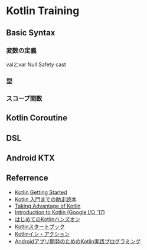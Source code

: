 # Kotlin Training

## Basic Syntax
### 変数の定義
valとvar
Null Safety
cast
### 型
### スコープ関数
## Kotlin Coroutine
## DSL
## Android KTX


## Referrence

* [Kotlin Getting Started](https://kotlinlang.org/docs/reference/basic-syntax.html)
* [Kotlin 入門までの助走読本](https://drive.google.com/file/d/0Bylpznm149-gTGRjOFRkWm9PODg/view)
* [Taking Advantage of Kotlin](https://codelabs.developers.google.com/codelabs/taking-advantage-of-kotlin/#0)
* [Introduction to Kotlin (Google I/O '17)](https://www.youtube.com/watch?v=X1RVYt2QKQE&vl=ja)
* [はじめてのKotlinハンズオン](https://speakerdeck.com/ntaro/hazimetefalsekotlinhanzuon-number-droidkaigi)
* [Kotlinスタートブック](https://www.amazon.co.jp/Kotlin%E3%82%B9%E3%82%BF%E3%83%BC%E3%83%88%E3%83%96%E3%83%83%E3%82%AF-%E6%96%B0%E3%81%97%E3%81%84Android%E3%83%97%E3%83%AD%E3%82%B0%E3%83%A9%E3%83%9F%E3%83%B3%E3%82%B0-%E9%95%B7%E6%BE%A4-%E5%A4%AA%E9%83%8E/dp/4865940391)
* [Kotlinイン・アクション](https://www.amazon.co.jp/Kotlin%E3%82%A4%E3%83%B3%E3%83%BB%E3%82%A2%E3%82%AF%E3%82%B7%E3%83%A7%E3%83%B3-Dmitry-Jemerov/dp/4839961743)
* [Androidアプリ開発のためのKotlin実践プログラミング](https://www.amazon.co.jp/exec/obidos/ASIN/479805366X/numa08blog01-22/)
